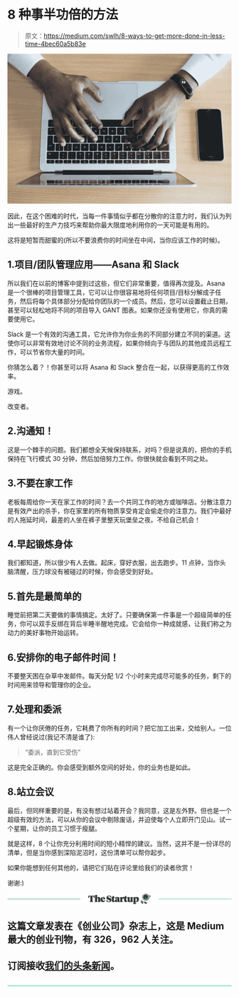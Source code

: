 # 8 种事半功倍的方法

> 原文：<https://medium.com/swlh/8-ways-to-get-more-done-in-less-time-4bec60a5b83e>

![](img/7468fb30b3af674cf410a097833232ab.png)

因此，在这个困难的时代，当每一件事情似乎都在分散你的注意力时，我们认为列出一些最好的生产力技巧来帮助你最大限度地利用你的一天可能是有用的。

这将是短暂而甜蜜的(所以不要浪费你的时间坐在中间，当你应该工作的时候)。

## 1.项目/团队管理应用——Asana 和 Slack

所以我们在以前的博客中提到过这些，但它们非常重要，值得再次提及。Asana 是一个很棒的项目管理工具，它可以让你很容易地将任何项目/目标分解成子任务，然后将每个具体部分分配给你团队的一个成员。然后，您可以设置截止日期，甚至可以轻松地将不同的项目导入 GANT 图表。如果你还没有使用它，你真的需要使用它。

Slack 是一个有效的沟通工具，它允许你为你业务的不同部分建立不同的渠道。这使你可以非常有效地讨论不同的业务流程，如果你倾向于与团队的其他成员远程工作，可以节省你大量的时间。

你猜怎么着？！你甚至可以将 Asana 和 Slack 整合在一起，以获得更高的工作效率。

游戏。

改变者。

## 2.沟通知！

这是一个棘手的问题。我们都想全天候保持联系，对吗？但是说真的，把你的手机保持在飞行模式 30 分钟，然后加倍努力工作。你很快就会看到不同之处。

## 3.不要在家工作

老板每周给你一天在家工作的时间？去一个共同工作的地方或咖啡店。分散注意力是有效产出的杀手，你在家里的所有物质享受肯定会偷走你的注意力。我们中最好的人拖延时间，最差的人坐在裤子里整天玩堡垒之夜。不给自己机会！

## 4.早起锻炼身体

我们都知道，所以很少有人去做。起床，穿好衣服，出去跑步。11 点钟，当你头脑清醒，压力球没有被碰过的时候，你会感受到好处。

## 5.首先是最简单的

睡觉前把第二天要做的事情搞定。太好了。只要确保第一件事是一个超级简单的任务，你可以双手反绑在背后半睡半醒地完成。它会给你一种成就感，让我们称之为动力的美好事物开始运转。

## 6.安排你的电子邮件时间！

不要整天困在杂草中发邮件。每天分配 1/2 个小时来完成尽可能多的任务，剩下的时间用来领导和管理你的企业。

## 7.处理和委派

有一个让你厌倦的任务，它耗费了你所有的时间？把它加工出来，交给别人。一位伟人曾经说过(我记不清是谁了):

> “委派，直到它受伤”

这是完全正确的。你会感受到额外空间的好处，你的业务也是如此。

## 8.站立会议

最后，但同样重要的是，有没有想过站着开会？我同意，这是左外野。但也是一个超级有效的方法，可以从你的会议中剔除废话，并迫使每个人立即开门见山。试一个星期，让你的员工习惯于瘦腿。

就是这样，8 个让你充分利用时间的短小精悍的建议。当然，这并不是一份详尽的清单，但是当你感到深陷泥沼时，这份清单可以帮你起步。

如果你能想到任何其他的，请把它们贴在评论里给我们的读者欣赏！

谢谢:)

[![](img/308a8d84fb9b2fab43d66c117fcc4bb4.png)](https://medium.com/swlh)

## 这篇文章发表在《创业公司》杂志上，这是 Medium 最大的创业刊物，有 326，962 人关注。

## 订阅接收[我们的头条新闻](http://growthsupply.com/the-startup-newsletter/)。

[![](img/b0164736ea17a63403e660de5dedf91a.png)](https://medium.com/swlh)
